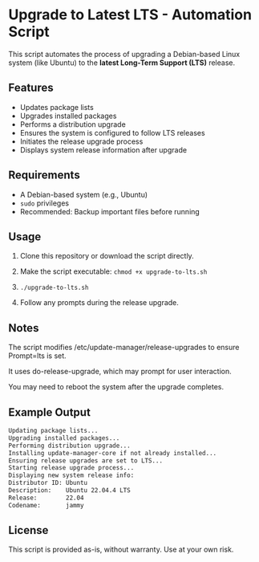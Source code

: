 # Upgrade to Latest LTS - Automation Script

This script automates the process of upgrading a Debian-based Linux system (like Ubuntu) to the **latest Long-Term Support (LTS)** release.

## Features

- Updates package lists
- Upgrades installed packages
- Performs a distribution upgrade
- Ensures the system is configured to follow LTS releases
- Initiates the release upgrade process
- Displays system release information after upgrade

## Requirements

- A Debian-based system (e.g., Ubuntu)
- `sudo` privileges
- Recommended: Backup important files before running

## Usage

1. Clone this repository or download the script directly.

2. Make the script executable:
   `chmod +x upgrade-to-lts.sh`

3. `./upgrade-to-lts.sh`

4. Follow any prompts during the release upgrade.

## Notes

The script modifies /etc/update-manager/release-upgrades to ensure Prompt=lts is set.

It uses do-release-upgrade, which may prompt for user interaction.

You may need to reboot the system after the upgrade completes.

## Example Output

```bash
Updating package lists...
Upgrading installed packages...
Performing distribution upgrade...
Installing update-manager-core if not already installed...
Ensuring release upgrades are set to LTS...
Starting release upgrade process...
Displaying new system release info:
Distributor ID: Ubuntu
Description:    Ubuntu 22.04.4 LTS
Release:        22.04
Codename:       jammy
```


## License

This script is provided as-is, without warranty. Use at your own risk.
